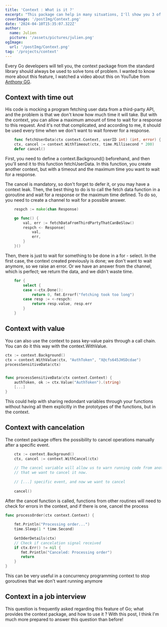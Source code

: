 ```yaml
---
title: 'Context : What is it ?'
excerpt: "This package can help in many situations, I'll show you 3 of them, and I hope that next time you'll think of it. It's also a famous interview question for Go developer position."
coverImage: '/postImg/Context.png'
date: '2024-04-10T15:35:07.322Z'
author:
  name: Julien
  picture: '/assets/pictures/julien.png'
ogImage:
  url: '/postImg/Context.png'
tag: '/projects/context'
---
```


Every Go developers will tell you, the context package from the standard library should always be used to solve tons of problem.
I wanted to know more about this feature, I watched a video about this on YouTube from [Anthony GG](https://www.youtube.com/watch?v=kaZOXRqFPCw).

## Context with time out

His code is mocking a program fetching user data from a third-party API, and the problem is that we don't know how much time it will take. But with the context, you can allow a maximum amount of time to wait for a response to this request.
And it's not that complicated, and according to me, it should be used every time when we don't want to wait forever for a response.

``` go
	func fetchUserData(ctx context.Context, userID int) (int, error) {
	ctx, cancel := context.WithTimeout(ctx, time.Millisecond * 200)
	defer cancel()
```

First, you need to define a context.Background() beforehand, and then you'll send it to this function fetchUserData. In this function, you create another context, but with a timeout and the maximum time you want to wait for a response.

The cancel is mandatory, so don't forget to defer it, or you may have a context leak.
Then, the best thing to do is to call the fetch data function in a goroutine and wait for a response or the maximum time defined. To do so, you need to create a channel to wait for a possible answer.

```go
	respch := make(chan Response)

	go func() {
		val, err := fetchDataFromThirdPartyThatCanBeSlow()
		respch <- Response{
			val,
			err,
		}
	}()
```

Then, there is just to wait for something to be done in a for - select. In the first case, the context created previously is done; we don't want to wait anymore, so we raise an error. Or we have an answer from the channel, which is perfect; we return the data, and we didn't waste time.

```go 
	for {
		select {
		case <-ctx.Done():
			return 0, fmt.Errorf("fetching took too long")
		case resp := <-respch:
			return resp.value, resp.err
		}
	}
```

## Context with value

You can also use the context to pass key-value pairs through a call chain. You can do it this way with the context.WithValue.

```go
ctx := context.Background()  
ctx = context.WithValue(ctx, "AuthToken", "X@cfs645JHSDcdae")
processSensitiveData(ctx)


func processSensitiveData(ctx context.Context) {  
    authToken, ok := ctx.Value("AuthToken").(string)
    [...]
}
```

This could help with sharing redondant variables through your functions without having all them explicitly in the prototypes of the functions, but in the context.

## Context with cancelation

The context package offers the possibility to cancel operations manually after a specific event.

```go
	ctx := context.Background()  
	ctx, cancel := context.WithCancel(ctx)
	
	// The cancel variable will allow us to warn running code from another routine
	// that we want to cancel it now.
	
	// [...] specific event, and now we want to cancel
	
	cancel()
```
After the cancel function is called, functions from other routines will need to check for errors in the context, and if there is one, cancel the process

```go
func processOrder(ctx context.Context) {  
  
    fmt.Println("Processing order...")  
    time.Sleep(1 * time.Second)  
  
    GetOderDetails(ctx)  
    // Check if cancelation signal received  
    if ctx.Err() != nil {  
       fmt.Println("Canceled: Processing order")  
       return  
    }  
}
```

This can be very useful in a concurrency programming context to stop goroutines that we don't want running anymore

## Context in a job interview

This question is frequently asked regarding this feature of Go; what provides the context package, and how to use it ? With this post, I think I'm much more prepared to answer this question than before!
